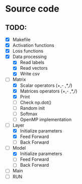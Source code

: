 # Source code

## TODO:

- [x] Makefile
- [x] Activation functions
- [x] Loss functions
- [x] Data processing
  - [x] Read labels
  - [x] Read vectors
  - [x] Write csv
- [ ] Matrix
  - [x] Scalar operators (+,- ,*,/)
  - [x] Matrices operators (+,- ,*,/)
  - [x] Print
  - [ ] Check np.dot()
  - [ ] Random init
  - [ ] Softmax
  - [ ] OpenMP implementation
- [ ] Layer
  - [x] Initialize parameters
  - [x] Feed Forward
  - [ ] Back Forward
- [ ] Model
  - [x] Initialize parameters
  - [ ] Feed Forward
  - [ ] Back Forward
- [ ] Main
- [ ] RUN
